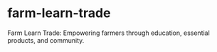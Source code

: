 # farm-learn-trade
Farm Learn Trade: Empowering farmers through education, essential products, and community.
